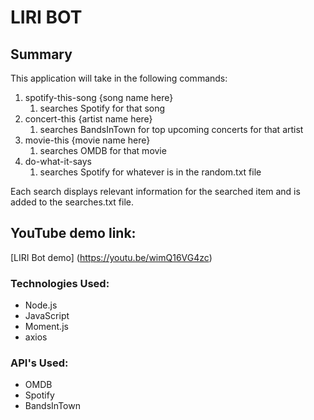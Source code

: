 # LIRI BOT

## Summary

This application will take in the following commands:
1. spotify-this-song {song name here}
    1. searches Spotify for that song
1. concert-this {artist name here}
    1. searches BandsInTown for top upcoming concerts for that artist
1. movie-this {movie name here}
    1. searches OMDB for that movie
1. do-what-it-says
    1. searches Spotify for whatever is in the random.txt file

Each search displays relevant information for the searched item and is added to the searches.txt file. 

## YouTube demo link: 
[LIRI Bot demo] (https://youtu.be/wimQ16VG4zc)

### Technologies Used: 
* Node.js
* JavaScript
* Moment.js
* axios

### API's Used: 
* OMDB
* Spotify
* BandsInTown


